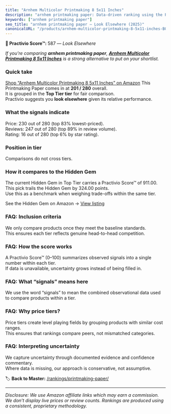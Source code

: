 ```yaml
---
title: "Arnhem Multicolor Printmaking 8 5x11 Inches"
description: "arnhem printmaking paper: Data-driven ranking using the Practivio Score™. Positioned by quality, value, demand, findability, momentum."
keywords: ["arnhem printmaking paper"]
seo_title: "arnhem printmaking paper — Look Elsewhere (2025)"
canonicalURL: "/products/arnhem-multicolor-printmaking-8-5x11-inches-B08B1WWL3T/"
---
```


**🚫 Practivio Score™:** 587 — _Look Elsewhere_


*If you're comparing **arnhem printmaking paper**, **[Arnhem Multicolor Printmaking 8 5x11 Inches](https://www.amazon.com/dp/B08B1WWL3T?tag=practivio-20)** is a strong alternative to put on your shortlist.*
### Quick take
[Shop “Arnhem Multicolor Printmaking 8 5x11 Inches” on Amazon](https://www.amazon.com/dp/B08B1WWL3T?tag=practivio-20)
This Printmaking Paper comes in at **201 / 280** overall.  
It is grouped in the **Top Tier tier** for fair comparison.  
Practivio suggests you **look elsewhere** given its relative performance.

### What the signals indicate
Price: 230 out of 280 (top 83% lowest-priced).  
Reviews: 247 out of 280 (top 89% in review volume).  
Rating: 16 out of 280 (top 6% by star rating).  

### Position in tier
Comparisons do not cross tiers.

### How it compares to the Hidden Gem
The current Hidden Gem in Top Tier carries a Practivio Score™ of 911.00.  
This pick trails the Hidden Gem by 324.00 points.  
Use this as a benchmark when weighing trade-offs within the same tier.  

See the Hidden Gem on Amazon → [View listing](https://www.amazon.com/dp/B01GOO7HL0?tag=practivio-20)

### FAQ: Inclusion criteria
We only compare products once they meet the baseline standards.  
This ensures each tier reflects genuine head-to-head competition.

### FAQ: How the score works
A Practivio Score™ (0–100) summarizes observed signals into a single number within each tier.  
If data is unavailable, uncertainty grows instead of being filled in.

### FAQ: What “signals” means here
We use the word “signals” to mean the combined observational data used to compare products within a tier.

### FAQ: Why price tiers?
Price tiers create level playing fields by grouping products with similar cost ranges.  
This ensures that rankings compare peers, not mismatched categories.

### FAQ: Interpreting uncertainty
We capture uncertainty through documented evidence and confidence commentary.  
Where data is missing, our approach is conservative, not assumptive.


🏷️ **Back to Master:** [/rankings/printmaking-paper/](/rankings/printmaking-paper/)

---
_Disclosure: We use Amazon affiliate links which may earn a commission. We don’t display live prices or review counts. Rankings are produced using a consistent, proprietary methodology._
